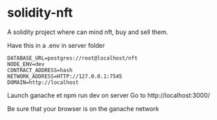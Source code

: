 # solidity-nft

A solidity project where can mind nft, buy and sell them.

Have this in a .env in server folder
````
DATABASE_URL=postgres://root@localhost/nft
NODE_ENV=dev
CONTRACT_ADDRESS=hash
NETWORK_ADDRESS=HTTP://127.0.0.1:7545
DOMAIN=http://localhost
````

Launch ganache et npm run dev on server
Go to http://localhost:3000/

Be sure that your browser is on the ganache network